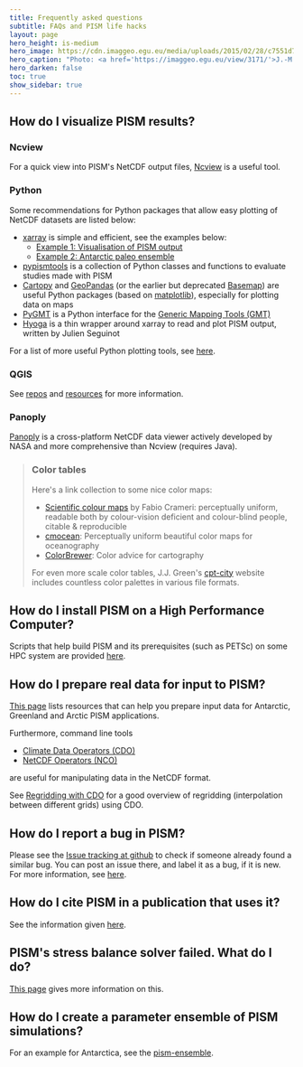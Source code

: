 ```yaml
---
title: Frequently asked questions
subtitle: FAQs and PISM life hacks
layout: page
hero_height: is-medium
hero_image: https://cdn.imaggeo.egu.eu/media/uploads/2015/02/28/c7551d79e7f144911384c731d08cdedd.jpg
hero_caption: "Photo: <a href='https://imaggeo.egu.eu/view/3171/'>J.-M. Nasse / imaggeo </a>"
hero_darken: false
toc: true
show_sidebar: true
---
```


## How do I visualize PISM results?

### Ncview

For a quick view into PISM's NetCDF output files, [Ncview](http://meteora.ucsd.edu/~pierce/ncview_home_page.html) is a useful
tool.

### Python

Some recommendations for Python packages that allow easy plotting of NetCDF datasets are listed below:
- [xarray](http://xarray.pydata.org/) is simple and efficient, see the examples below:
    - [Example 1: Visualisation of PISM output](https://nbviewer.org/github/pism/pism.github.io/blob/main/jupyter/pism_visualisation_python.ipynb)
    - [Example 2: Antarctic paleo ensemble](https://gallery.pangeo.io/repos/ldeo-glaciology/pangeo-glaciology-examples/04_paleo_PISM.html)
- [<i class="fab fa-github fa-lg"></i> pypismtools](https://github.com/pism/pypismtools) is a collection of Python classes and functions to evaluate studies made with PISM
- [Cartopy](https://scitools.org.uk/cartopy/) and [GeoPandas](https://geopandas.org) (or the earlier but deprecated [Basemap](https://matplotlib.org/basemap/index.html)) are useful Python packages (based on [matplotlib](https://matplotlib.org/)), especially for plotting data on maps
- [PyGMT](https://www.pygmt.org/) is a Python interface for the [Generic Mapping Tools (GMT)](https://www.generic-mapping-tools.org/)
- [Hyoga](https://hyoga.readthedocs.io) is a thin wrapper around xarray to read and plot PISM output, written by Julien Seguinot

For a list of more useful Python plotting tools, see [here](http://www.marknagelberg.com/overview-python-and-non-python-mapping-tools-for-data-scientists/).

### QGIS 

See [<i class="fab fa-github fa-lg"></i> repos](https://github.com/pism/pism-qgis) and [<i class="fab fa-github fa-lg"></i> resources](https://github.com/pism/QGIS-Resources) for more information.

### Panoply
[Panoply](https://www.giss.nasa.gov/tools/panoply/) is a cross-platform NetCDF data viewer actively developed by NASA and more comprehensive than Ncview (requires Java).

> ### Color tables
> Here's a link collection to some nice color maps:
> - [Scientific colour maps](https://www.fabiocrameri.ch/colourmaps/) by Fabio Crameri: perceptually uniform, readable both by colour-vision deficient and colour-blind people, citable & reproducible
> - [cmocean](https://matplotlib.org/cmocean/): Perceptually uniform beautiful color maps for oceanography
> - [ColorBrewer](https://colorbrewer2.org/): Color advice for cartography
>
> For even more scale color tables, J.J. Green's [cpt-city](http://soliton.vm.bytemark.co.uk/pub/cpt-city/) website includes countless color palettes in various file formats.


## How do I install PISM on a High Performance Computer?

Scripts that help build PISM and its prerequisites (such as PETSc) on some HPC system are provided [<i class="fab fa-github fa-lg"></i> here](https://github.com/pism/pism-builds).

## How do I prepare real data for input to PISM?

[This page](/data/) lists resources that can help you prepare input data for Antarctic, Greenland and Arctic PISM applications.

Furthermore, command line tools

- [Climate Data Operators (CDO)](https://code.mpimet.mpg.de/projects/cdo)
- [NetCDF Operators (NCO)](http://nco.sourceforge.net/)

are useful for manipulating data in the NetCDF format.

See [Regridding with
CDO](https://www.climate-cryosphere.org/wiki/index.php?title=Regridding_with_CDO)
for a good overview of regridding (interpolation between different grids) using CDO.

## How do I report a bug in PISM?

Please see the [<i class="fab fa-github fa-lg"></i> Issue tracking at github](https://github.com/pism/pism/issues) to check if someone already found a similar bug. You can post an issue there, and label it as a bug, if it is new. For more information, see [here](/docs/contributing/bug-reporting.html). 

## How do I cite PISM in a publication that uses it?

See the information given [here](/citing/).

## PISM's stress balance solver failed. What do I do?

[This page](/faq_stress_balance_error/) gives more information on this.

## How do I create a parameter ensemble of PISM simulations?

For an example for Antarctica, see the [<i class="fab fa-github fa-lg"></i> pism-ensemble](https://github.com/pism/pism-ensemble).




